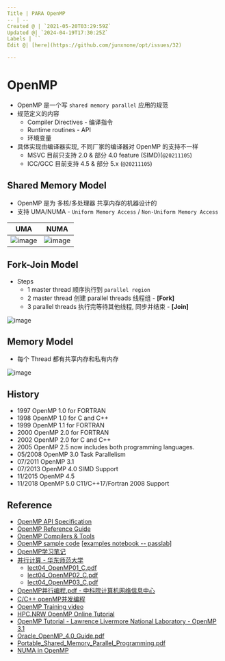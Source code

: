 ```yaml
---
Title | PARA OpenMP
-- | --
Created @ | `2021-05-20T03:29:59Z`
Updated @| `2024-04-19T17:30:25Z`
Labels | ``
Edit @| [here](https://github.com/junxnone/opt/issues/32)

---
```



# OpenMP
- OpenMP 是一个写 `shared memory parallel` 应用的规范
- 规范定义的内容
  - Compiler Directives - 编译指令
  - Runtime routines - API
  - 环境变量
- 具体实现由编译器实现, 不同厂家的编译器对 OpenMP 的支持不一样
  - MSVC 目前只支持 2.0 & 部分 4.0 feature (SIMD)(`@20211105`)
  - ICC/GCC 目前支持 4.5 & 部分 5.x (`@20211105`)


## Shared Memory Model
- OpenMP 是为 多核/多处理器 共享内存的机器设计的
- 支持 UMA/NUMA - `Uniform Memory Access` / `Non-Uniform Memory Access`

UMA | NUMA
-- | --
![image](https://user-images.githubusercontent.com/2216970/140483477-716ad3cc-12a6-49f5-ad7a-08b364c39d9c.png) | ![image](https://user-images.githubusercontent.com/2216970/140483485-14c6cc24-5b70-486f-83ca-cb26f930357e.png)


## Fork-Join Model
- Steps
  - 1 master thread 顺序执行到 `parallel region`
  - 2 master thread 创建 parallel threads 线程组 - **[Fork]**
  - 3 parallel threads 执行完等待其他线程, 同步并结束 - **[Join]**
 
![image](https://user-images.githubusercontent.com/2216970/140483578-8f910ba7-dce8-4824-a844-7958db63228c.png)


## Memory Model
- 每个 Thread 都有共享内存和私有内存


![image](https://user-images.githubusercontent.com/2216970/140487406-7592b0dc-671e-4ecf-b788-9abb84b2185f.png)


## History

- 1997 OpenMP 1.0 for FORTRAN
- 1998 OpenMP 1.0 for C and C++
- 1999 OpenMP 1.1 for FORTRAN
- 2000 OpenMP 2.0 for FORTRAN
- 2002 OpenMP 2.0 for C and C++
- 2005 OpenMP 2.5 now includes both programming languages.
- 05/2008 OpenMP 3.0 Task Parallelism
- 07/2011 OpenMP 3.1
- 07/2013 OpenMP 4.0  SIMD Support
- 11/2015 OpenMP 4.5
- 11/2018 OpenMP 5.0 C11/C++17/Fortran 2008 Support

## Reference
- [OpenMP API Specification](https://www.openmp.org/specifications/)
- [OpenMP Reference Guide](https://www.openmp.org/resources/refguides/)
- [OpenMP Compilers & Tools](https://www.openmp.org/resources/openmp-compilers-tools/)
- [OpenMP sample code](https://github.com/OpenMP/Examples/tree/main/sources) [[examples notebook -- passlab](https://passlab.github.io/Examples/intro.html)]
- [OpenMP学习笔记](https://blog.csdn.net/qq_40379678/article/details/107788716)
- [并行计算 - 华东师范大学 ](http://math.ecnu.edu.cn/~jypan/Teaching/ParaComp/) 
  - [lect04_OpenMP01_C.pdf](https://github.com/junxnone/tech-io/files/6613360/lect04_OpenMP01_C.pdf)
  - [lect04_OpenMP02_C.pdf](https://github.com/junxnone/tech-io/files/6613361/lect04_OpenMP02_C.pdf)
  - [lect04_OpenMP03_C.pdf](https://github.com/junxnone/tech-io/files/6613363/lect04_OpenMP03_C.pdf)
- [OpenMP并行编程.pdf -  中科院计算机网络信息中心](https://github.com/junxnone/tech-io/files/6986206/OpenMP.pdf)
- [C/C++ openMP并发编程](https://blog.csdn.net/qq_30024069/article/details/93355022)
- [OpenMP Training video](https://www.youtube.com/watch?v=nE-xN4Bf8XI&list=PLLX-Q6B8xqZ8n8bwjGdzBJ25X2utwnoEG)
- [HPC.NRW OpenMP Online Tutorial](https://hpc-wiki.info/hpc/OpenMP_in_Small_Bites)
- [OpenMP Tutorial - Lawrence Livermore National Laboratory - OpenMP 3.1](https://hpc.llnl.gov/tuts/openMP/)
- [Oracle_OpenMP_4.0_Guide.pdf](https://github.com/junxnone/linuxwiki/files/7490883/Oracle_OpenMP_4.0_Guide.pdf)
- [Portable_Shared_Memory_Parallel_Programming.pdf](https://github.com/junxnone/linuxwiki/files/7491145/Portable_Shared_Memory_Parallel_Programming.pdf)
- [NUMA in OpenMP](https://www.openmp.org/wp-content/uploads/OpenMPBoothTalks-SC21-Ruud-NUMA.part_.1.pdf)

